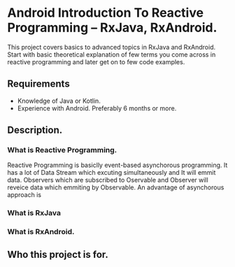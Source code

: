 # Android Introduction To Reactive Programming – RxJava, RxAndroid.
This project covers basics to advanced topics in RxJava and RxAndroid. Start with basic theoretical explanation of few terms you come across in reactive programming and later get on to few code examples.
## Requirements
* Knowledge of Java or Kotlin. 
* Experience with Android. Preferably 6 months or more. 
## Description.
### What is Reactive Programming.
Reactive Programming is basiclly event-based asynchorous programming. It has a lot of Data Stream which excuting simultaneously and It will emmit data. Observers which are subscribed to Oservable and Observer will reveice data which emmiting by Observable.
An advantage of asynchorous approach is
### What is RxJava

### What is RxAndroid.
## Who this project is for.

